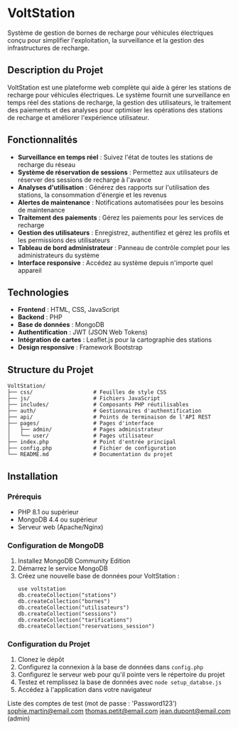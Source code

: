 # VoltStation

Système de gestion de bornes de recharge pour véhicules électriques conçu pour simplifier l'exploitation, la surveillance et la gestion des infrastructures de recharge.

## Description du Projet

VoltStation est une plateforme web complète qui aide à gérer les stations de recharge pour véhicules électriques. Le système fournit une surveillance en temps réel des stations de recharge, la gestion des utilisateurs, le traitement des paiements et des analyses pour optimiser les opérations des stations de recharge et améliorer l'expérience utilisateur.

## Fonctionnalités

- **Surveillance en temps réel** : Suivez l'état de toutes les stations de recharge du réseau
- **Système de réservation de sessions** : Permettez aux utilisateurs de réserver des sessions de recharge à l'avance
- **Analyses d'utilisation** : Générez des rapports sur l'utilisation des stations, la consommation d'énergie et les revenus
- **Alertes de maintenance** : Notifications automatisées pour les besoins de maintenance
- **Traitement des paiements** : Gérez les paiements pour les services de recharge
- **Gestion des utilisateurs** : Enregistrez, authentifiez et gérez les profils et les permissions des utilisateurs
- **Tableau de bord administrateur** : Panneau de contrôle complet pour les administrateurs du système
- **Interface responsive** : Accédez au système depuis n'importe quel appareil

## Technologies

- **Frontend** : HTML, CSS, JavaScript
- **Backend** : PHP
- **Base de données** : MongoDB
- **Authentification** : JWT (JSON Web Tokens)
- **Intégration de cartes** : Leaflet.js pour la cartographie des stations
- **Design responsive** : Framework Bootstrap

## Structure du Projet

```
VoltStation/
├── css/                   # Feuilles de style CSS
├── js/                    # Fichiers JavaScript
├── includes/              # Composants PHP réutilisables
├── auth/                  # Gestionnaires d'authentification
├── api/                   # Points de terminaison de l'API REST
├── pages/                 # Pages d'interface
│   ├── admin/             # Pages administrateur
│   └── user/              # Pages utilisateur
├── index.php              # Point d'entrée principal
├── config.php             # Fichier de configuration
└── README.md              # Documentation du projet
```

## Installation

### Prérequis

- PHP 8.1 ou supérieur
- MongoDB 4.4 ou supérieur
- Serveur web (Apache/Nginx)

### Configuration de MongoDB

1. Installez MongoDB Community Edition
2. Démarrez le service MongoDB
3. Créez une nouvelle base de données pour VoltStation :
   ```
   use voltstation
   db.createCollection("stations")
   db.createCollection("bornes")
   db.createCollection("utilisateurs")
   db.createCollection("sessions")
   db.createCollection("tarifications")
   db.createCollection("reservations_session")
   ```

### Configuration du Projet

1. Clonez le dépôt
2. Configurez la connexion à la base de données dans `config.php`
3. Configurez le serveur web pour qu'il pointe vers le répertoire du projet
4. Testez et remplissez la base de données avec ```node setup_databse.js```
5. Accédez à l'application dans votre navigateur

Liste des comptes de test (mot de passe : 'Password123')
sophie.martin@email.com
thomas.petit@email.com
jean.dupont@email.com (admin)

